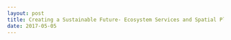 ```yaml
---
layout: post
title: Creating a Sustainable Future- Ecosystem Services and Spatial Planning
date: 2017-05-05
---
```


